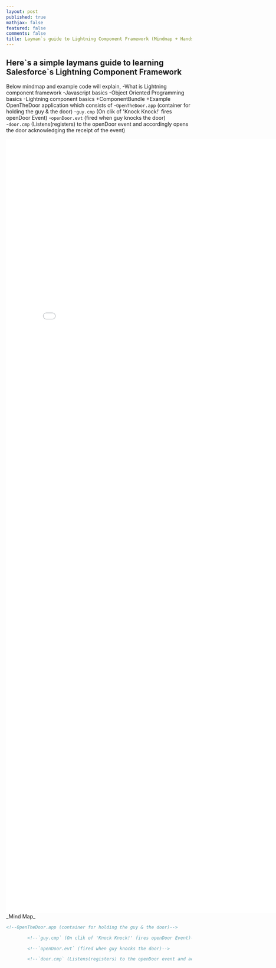 ```yaml
---
layout: post
published: true
mathjax: false
featured: false
comments: false
title: Layman`s guide to Lightning Component Framework (Mindmap + Handson)
---
```

## Here\`s a simple laymans guide to learning Salesforce\`s Lightning Component Framework

Below mindmap and example code will explain,
-What is Lightning component framework
-Javascript basics
-Object Oriented Programming basics
-Lightning component basics
	+ComponentBundle
    +Example OpenTheDoor application which consists of
    	-`OpenTheDoor.app` (container for holding the guy & the door)
    	-`guy.cmp` (On clik of 'Knock Knock!' fires openDoor Event)
        -`openDoor.evt` (fired when guy knocks the door)        
        -`door.cmp` (Listens(registers) to the openDoor event and accordingly opens the door acknowledging the receipt of the event)
  
  <embed src="{{site.baseurl}}/images/lightningComponentMindMap.pdf" width="800px" height="2100px" />
_Mind Map_

```html
<!--OpenTheDoor.app (container for holding the guy & the door)-->
```
```html
    	<!--`guy.cmp` (On clik of 'Knock Knock!' fires openDoor Event)-->
```
```html
        <!--`openDoor.evt` (fired when guy knocks the door)-->       
```
```html
        <!--`door.cmp` (Listens(registers) to the openDoor event and accordingly opens the door acknowledging-->
```

        